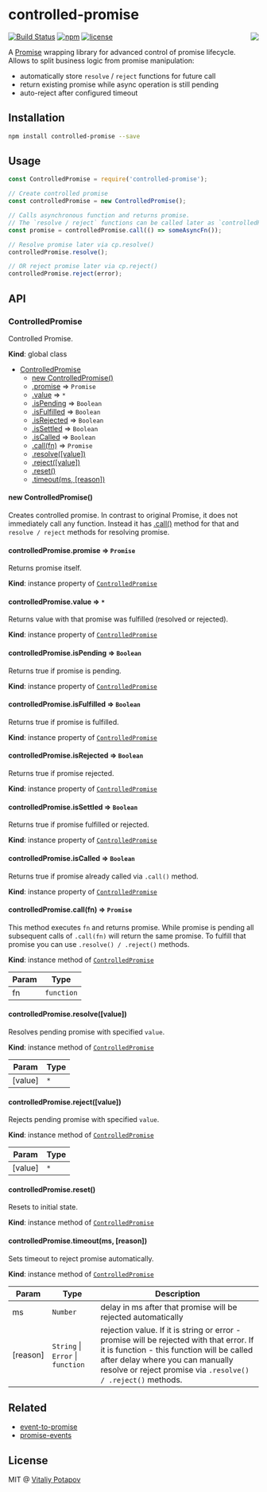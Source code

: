 # controlled-promise
[![Build Status](https://travis-ci.org/vitalets/controlled-promise.svg?branch=master)](https://travis-ci.org/vitalets/controlled-promise)
[![npm](https://img.shields.io/npm/v/controlled-promise.svg)](https://www.npmjs.com/package/controlled-promise)
[![license](https://img.shields.io/npm/l/controlled-promise.svg)](https://www.npmjs.com/package/controlled-promise)
<img align="right" src="https://user-images.githubusercontent.com/1473072/31122235-ad06e442-a843-11e7-8c7e-c24149b6eeda.png"/>

A [Promise] wrapping library for advanced control of promise lifecycle. 
Allows to split business logic from promise manipulation:
 
* automatically store `resolve` / `reject` functions for future call
* return existing promise while async operation is still pending
* auto-reject after configured timeout

## Installation
```bash
npm install controlled-promise --save
```

## Usage
```js
const ControlledPromise = require('controlled-promise');

// Create controlled promise
const controlledPromise = new ControlledPromise();

// Calls asynchronous function and returns promise. 
// The `resolve / reject` functions can be called later as `controlledPromise.resolve() / controlledPromise.reject()`.
const promise = controlledPromise.call(() => someAsyncFn());

// Resolve promise later via cp.resolve()
controlledPromise.resolve();

// OR reject promise later via cp.reject()
controlledPromise.reject(error);
```
## API

<a name="ControlledPromise"></a>

### ControlledPromise
Controlled Promise.

**Kind**: global class  

* [ControlledPromise](#ControlledPromise)
    * [new ControlledPromise()](#new_ControlledPromise_new)
    * [.promise](#ControlledPromise+promise) ⇒ <code>Promise</code>
    * [.value](#ControlledPromise+value) ⇒ <code>\*</code>
    * [.isPending](#ControlledPromise+isPending) ⇒ <code>Boolean</code>
    * [.isFulfilled](#ControlledPromise+isFulfilled) ⇒ <code>Boolean</code>
    * [.isRejected](#ControlledPromise+isRejected) ⇒ <code>Boolean</code>
    * [.isSettled](#ControlledPromise+isSettled) ⇒ <code>Boolean</code>
    * [.isCalled](#ControlledPromise+isCalled) ⇒ <code>Boolean</code>
    * [.call(fn)](#ControlledPromise+call) ⇒ <code>Promise</code>
    * [.resolve([value])](#ControlledPromise+resolve)
    * [.reject([value])](#ControlledPromise+reject)
    * [.reset()](#ControlledPromise+reset)
    * [.timeout(ms, [reason])](#ControlledPromise+timeout)

<a name="new_ControlledPromise_new"></a>

#### new ControlledPromise()
Creates controlled promise. In contrast to original Promise, it does not immediately call any function.
Instead it has [.call()](#ControlledPromise+call) method for that and `resolve / reject` methods for
resolving promise.

<a name="ControlledPromise+promise"></a>

#### controlledPromise.promise ⇒ <code>Promise</code>
Returns promise itself.

**Kind**: instance property of [<code>ControlledPromise</code>](#ControlledPromise)  
<a name="ControlledPromise+value"></a>

#### controlledPromise.value ⇒ <code>\*</code>
Returns value with that promise was fulfilled (resolved or rejected).

**Kind**: instance property of [<code>ControlledPromise</code>](#ControlledPromise)  
<a name="ControlledPromise+isPending"></a>

#### controlledPromise.isPending ⇒ <code>Boolean</code>
Returns true if promise is pending.

**Kind**: instance property of [<code>ControlledPromise</code>](#ControlledPromise)  
<a name="ControlledPromise+isFulfilled"></a>

#### controlledPromise.isFulfilled ⇒ <code>Boolean</code>
Returns true if promise is fulfilled.

**Kind**: instance property of [<code>ControlledPromise</code>](#ControlledPromise)  
<a name="ControlledPromise+isRejected"></a>

#### controlledPromise.isRejected ⇒ <code>Boolean</code>
Returns true if promise rejected.

**Kind**: instance property of [<code>ControlledPromise</code>](#ControlledPromise)  
<a name="ControlledPromise+isSettled"></a>

#### controlledPromise.isSettled ⇒ <code>Boolean</code>
Returns true if promise fulfilled or rejected.

**Kind**: instance property of [<code>ControlledPromise</code>](#ControlledPromise)  
<a name="ControlledPromise+isCalled"></a>

#### controlledPromise.isCalled ⇒ <code>Boolean</code>
Returns true if promise already called via `.call()` method.

**Kind**: instance property of [<code>ControlledPromise</code>](#ControlledPromise)  
<a name="ControlledPromise+call"></a>

#### controlledPromise.call(fn) ⇒ <code>Promise</code>
This method executes `fn` and returns promise. While promise is pending all subsequent calls of `.call(fn)`
will return the same promise. To fulfill that promise you can use `.resolve() / .reject()` methods.

**Kind**: instance method of [<code>ControlledPromise</code>](#ControlledPromise)  

| Param | Type |
| --- | --- |
| fn | <code>function</code> | 

<a name="ControlledPromise+resolve"></a>

#### controlledPromise.resolve([value])
Resolves pending promise with specified `value`.

**Kind**: instance method of [<code>ControlledPromise</code>](#ControlledPromise)  

| Param | Type |
| --- | --- |
| [value] | <code>\*</code> | 

<a name="ControlledPromise+reject"></a>

#### controlledPromise.reject([value])
Rejects pending promise with specified `value`.

**Kind**: instance method of [<code>ControlledPromise</code>](#ControlledPromise)  

| Param | Type |
| --- | --- |
| [value] | <code>\*</code> | 

<a name="ControlledPromise+reset"></a>

#### controlledPromise.reset()
Resets to initial state.

**Kind**: instance method of [<code>ControlledPromise</code>](#ControlledPromise)  
<a name="ControlledPromise+timeout"></a>

#### controlledPromise.timeout(ms, [reason])
Sets timeout to reject promise automatically.

**Kind**: instance method of [<code>ControlledPromise</code>](#ControlledPromise)  

| Param | Type | Description |
| --- | --- | --- |
| ms | <code>Number</code> | delay in ms after that promise will be rejected automatically |
| [reason] | <code>String</code> \| <code>Error</code> \| <code>function</code> | rejection value. If it is string or error - promise will be rejected with that error. If it is function - this function will be called after delay where you can manually resolve or reject promise via `.resolve() / .reject()` methods. |

## Related
* [event-to-promise](https://github.com/JsCommunity/event-to-promise)
* [promise-events](https://github.com/yanickrochon/promise-events)

## License
MIT @ [Vitaliy Potapov](https://github.com/vitalets)

[Promise]: https://developer.mozilla.org/en/docs/Web/JavaScript/Reference/Global_Objects/Promise
[Promises]: https://developer.mozilla.org/en/docs/Web/JavaScript/Reference/Global_Objects/Promise
